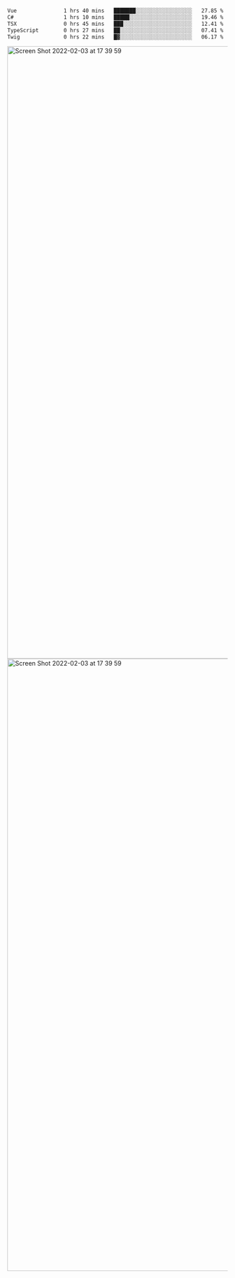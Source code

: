 <!--START_SECTION:waka-->

```txt
Vue               1 hrs 40 mins   ███████░░░░░░░░░░░░░░░░░░   27.85 %
C#                1 hrs 10 mins   █████░░░░░░░░░░░░░░░░░░░░   19.46 %
TSX               0 hrs 45 mins   ███░░░░░░░░░░░░░░░░░░░░░░   12.41 %
TypeScript        0 hrs 27 mins   ██░░░░░░░░░░░░░░░░░░░░░░░   07.41 %
Twig              0 hrs 22 mins   █▓░░░░░░░░░░░░░░░░░░░░░░░   06.17 %
```

<!--END_SECTION:waka-->

<img width="1400" alt="Screen Shot 2022-02-03 at 17 39 59" src="https://user-images.githubusercontent.com/45716542/152387304-f2b60485-53a6-4f4b-a818-5cefb1b0c0ae.png">
<img width="1400" alt="Screen Shot 2022-02-03 at 17 39 59" src="https://user-images.githubusercontent.com/45716542/152387273-ea5cdf21-2a45-44da-8bef-00c1763b1d42.png">

